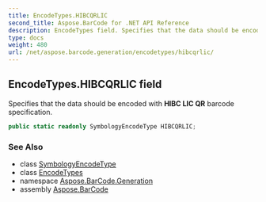 ```yaml
---
title: EncodeTypes.HIBCQRLIC
second_title: Aspose.BarCode for .NET API Reference
description: EncodeTypes field. Specifies that the data should be encoded with HIBC LIC QR barcode specification
type: docs
weight: 480
url: /net/aspose.barcode.generation/encodetypes/hibcqrlic/
---
```

## EncodeTypes.HIBCQRLIC field

Specifies that the data should be encoded with **HIBC LIC QR** barcode specification.

```csharp
public static readonly SymbologyEncodeType HIBCQRLIC;
```

### See Also

* class [SymbologyEncodeType](../../symbologyencodetype/)
* class [EncodeTypes](../)
* namespace [Aspose.BarCode.Generation](../../../aspose.barcode.generation/)
* assembly [Aspose.BarCode](../../../)


